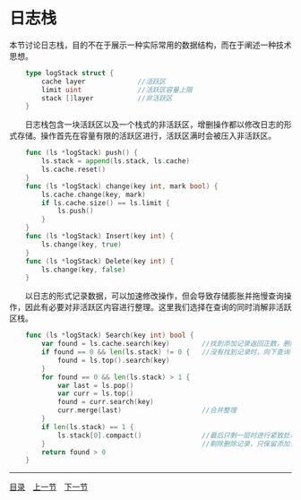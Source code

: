 # 日志栈
本节讨论日志栈，目的不在于展示一种实际常用的数据结构，而在于阐述一种技术思想。
```go
	type logStack struct {
		cache layer				//活跃区
		limit uint				//活跃区容量上限
		stack []layer			//非活跃区
	}
```
　　日志栈包含一块活跃区以及一个栈式的非活跃区，增删操作都以修改日志的形式存储。操作首先在容量有限的活跃区进行，活跃区满时会被压入非活跃区。
```go
	func (ls *logStack) push() {
		ls.stack = append(ls.stack, ls.cache)
		ls.cache.reset()
	}
	func (ls *logStack) change(key int, mark bool) {
		ls.cache.change(key, mark)
		if ls.cache.size() == ls.limit {
			ls.push()
		}
	}
	func (ls *logStack) Insert(key int) {
		ls.change(key, true)
	}
	func (ls *logStack) Delete(key int) {
		ls.change(key, false)
	}
```
　　以日志的形式记录数据，可以加速修改操作，但会导致存储膨胀并拖慢查询操作，因此有必要对非活跃区内容进行整理。这里我们选择在查询的同时消解非活跃区栈。
```go
	func (ls *logStack) Search(key int) bool {
		var found = ls.cache.search(key)		//找到添加记录返回正数，删除记录返回负数
		if found == 0 && len(ls.stack) != 0 {	//没有找到记录时，向下查询
			found = ls.top().search(key)
		}
		for found == 0 && len(ls.stack) > 1 {
			var last = ls.pop()
			var curr = ls.top()
			found = curr.search(key)
			curr.merge(last)					//合并整理
		}
		if len(ls.stack) == 1 {
			ls.stack[0].compact()				//最后只剩一层时进行紧致处理
		}										//剔除删除记录，只保留添加记录
		return found > 0
	}
```

---
[目录](../index.md)　[上一节](03-A.md)　[下一节](03.md)
